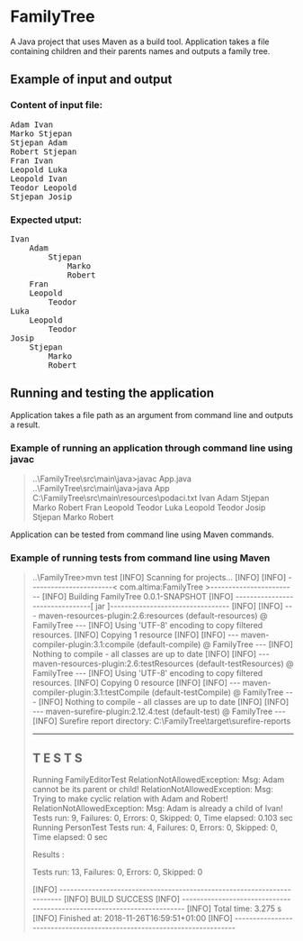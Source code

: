 # FamilyTree
A Java project that uses Maven as a build tool. 
Application takes a file containing children and their parents names and outputs a family tree.

## Example of input and output
### Content of input file:
<pre>
Adam Ivan
Marko Stjepan
Stjepan Adam
Robert Stjepan
Fran Ivan
Leopold Luka
Leopold Ivan
Teodor Leopold
Stjepan Josip
</pre>

### Expected utput:
<pre>
Ivan
    Adam
        Stjepan
            Marko
            Robert
    Fran
    Leopold
        Teodor
Luka
    Leopold
        Teodor
Josip
    Stjepan
        Marko
        Robert
</pre>

## Running and testing the application
Application takes a file path as an argument from command line and outputs a result.

### Example of running an application through command line using javac
> ..\FamilyTree\src\main\java>javac App.java
> ..\FamilyTree\src\main\java>java App C:\FamilyTree\src\main\resources\podaci.txt
> Ivan
>     Adam
>         Stjepan
>             Marko
>             Robert
>     Fran
>     Leopold
>         Teodor
> Luka
>     Leopold
>         Teodor
> Josip
>     Stjepan
>         Marko
>         Robert

Application can be tested from command line using Maven commands.

### Example of running tests from command line using Maven
> ..\FamilyTree>mvn test
> [INFO] Scanning for projects...
> [INFO]
> [INFO] -----------------------< com.altima:FamilyTree >------------------------
> [INFO] Building FamilyTree 0.0.1-SNAPSHOT
> [INFO] --------------------------------[ jar ]---------------------------------
> [INFO]
> [INFO] --- maven-resources-plugin:2.6:resources (default-resources) @ FamilyTree ---
> [INFO] Using 'UTF-8' encoding to copy filtered resources.
> [INFO] Copying 1 resource
> [INFO]
> [INFO] --- maven-compiler-plugin:3.1:compile (default-compile) @ FamilyTree ---
> [INFO] Nothing to compile - all classes are up to date
> [INFO]
> [INFO] --- maven-resources-plugin:2.6:testResources (default-testResources) @ FamilyTree ---
> [INFO] Using 'UTF-8' encoding to copy filtered resources.
> [INFO] Copying 0 resource
> [INFO]
> [INFO] --- maven-compiler-plugin:3.1:testCompile (default-testCompile) @ FamilyTree ---
> [INFO] Nothing to compile - all classes are up to date
> [INFO]
> [INFO] --- maven-surefire-plugin:2.12.4:test (default-test) @ FamilyTree ---
> [INFO] Surefire report directory: C:\FamilyTree\target\surefire-reports
> 
> -------------------------------------------------------
>  T E S T S
> -------------------------------------------------------
> Running FamilyEditorTest
> RelationNotAllowedException: Msg: Adam cannot be its parent or child!
> RelationNotAllowedException: Msg: Trying to make cyclic relation with Adam and Robert!
> RelationNotAllowedException: Msg: Adam is already a child of Ivan!
> Tests run: 9, Failures: 0, Errors: 0, Skipped: 0, Time elapsed: 0.103 sec
> Running PersonTest
> Tests run: 4, Failures: 0, Errors: 0, Skipped: 0, Time elapsed: 0 sec
> 
> Results :
> 
> Tests run: 13, Failures: 0, Errors: 0, Skipped: 0
> 
> [INFO] ------------------------------------------------------------------------
> [INFO] BUILD SUCCESS
> [INFO] ------------------------------------------------------------------------
> [INFO] Total time:  3.275 s
> [INFO] Finished at: 2018-11-26T16:59:51+01:00
> [INFO] ------------------------------------------------------------------------
